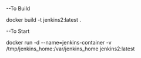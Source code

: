 --To Build

docker build -t jenkins2:latest .

--To Start

docker run -d --name=jenkins-container -v /tmp/jenkins_home:/var/jenkins_home jenkins2:latest  

